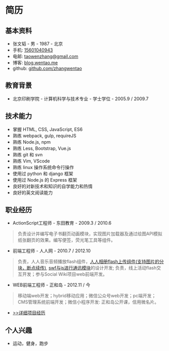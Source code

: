 简历
===

## 基本资料
+ 张文韬 - 男 - 1987 - 北京
+ 手机: [15601040943](tel:15601040943)
+ 电邮: [taowenzhang@gmail.com](mailto:taowenzhang@gmail.com)
+ 博客: [blog.wentao.me](http://blog.wentao.me)
+ github: [github.com/zhangwentao](https://github.com/zhangwentao)

## 教育背景
+ 北京印刷学院 - 计算机科学与技术专业 - 学士学位 - 2005.9 / 2009.7 

## 技术能力
+ 掌握 HTML, CSS, JavaScript, ES6
+ 熟练 webpack, gulp, requireJS
+ 熟练 Node.js, npm
+ 熟练 Less, Bootstrap, Vue.js
+ 熟练 git 和 svn 
+ 熟练 Vim, VScode
+ 熟练 linux 操作系统命令行操作
+ 使用过 python 和 django 框架
+ 使用过 Node.js 的 Express 框架
+ 良好的对新技术和知识的自学能力和热情
+ 良好的英文阅读能力

## 职业经历
+ ActionScript工程师 - 东田教育 - 2009.3 / 2010.6
> 负责设计并编写电子书翻页动画模块，实现图片加载器及通过绘图API模拟纸张翻页的效果。编写便签，荧光笔工具等组件。
+ 前端工程师 - 人人网 - 2010.7 / 2012.10
> 负责，人人音乐音频播放flash组件，[人人相册flash上传组件(支持图片的分块，断点续传)](https://github.com/zhangwentao/pic_upload/tree/release), [swf与js进行通讯模块](https://github.com/zhangwentao/ExternalEvent)的设计开发; 负责，线上活动flash交互开发；参与Social Wiki项目web前端开发。
+ WEB前端工程师 - 正和岛 - 2012.11 / 今
> 移动端web开发；hybrid移动应用；微信公众号web开发；pc端开发；CMS管理系统前端开发；微信小程序开发: 正和岛公开课，信用微名片。
+ [>>详细项目经历](/exp.html)

## 个人兴趣
+ 运动，健身，跑步